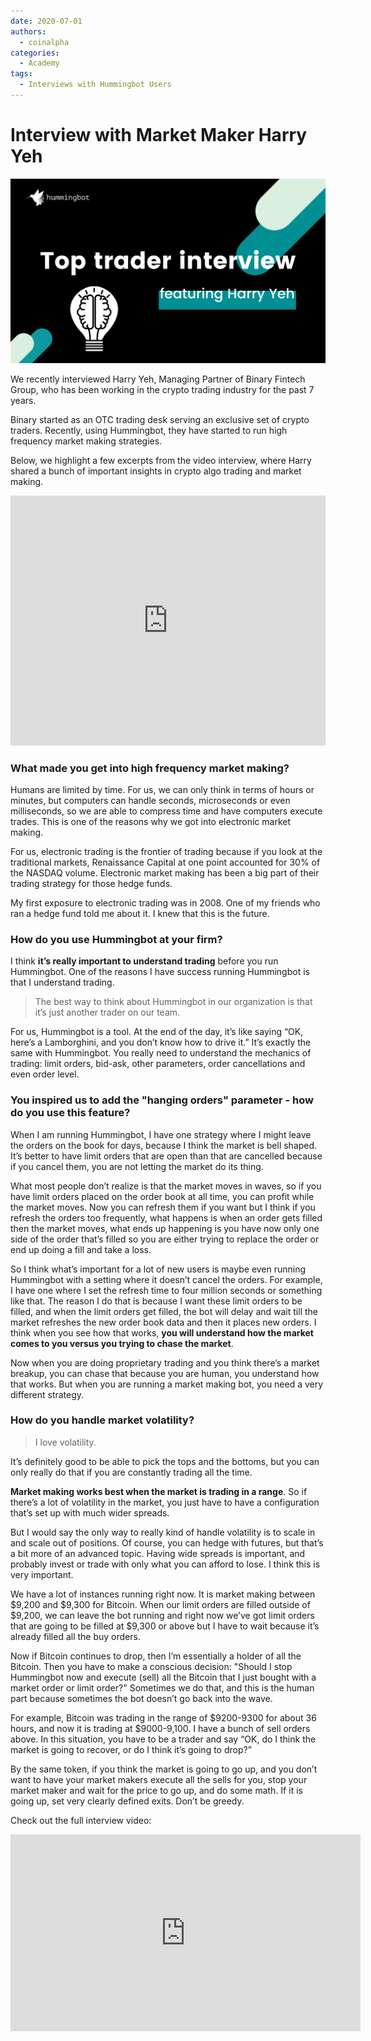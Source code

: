 ```yaml
---
date: 2020-07-01
authors:
  - coinalpha
categories:
  - Academy
tags:
  - Interviews with Hummingbot Users
---
```


# Interview with Market Maker Harry Yeh

![cover](cover.png)

We recently interviewed Harry Yeh, Managing Partner of Binary Fintech Group, who has been working in the crypto trading industry for the past 7 years.

Binary started as an OTC trading desk serving an exclusive set of crypto traders. Recently, using Hummingbot, they have started to run high frequency market making strategies. 

Below, we highlight a few excerpts from the video interview, where Harry shared a bunch of important insights in crypto algo trading and market making. 

<iframe style="width:100%; min-height:400px;" src="https://www.youtube.com/embed/PqKkfe9ZV6g?si=hNkB6_Lqc_3BEV4u" frameborder="0" allow="accelerometer; autoplay; encrypted-media; gyroscope; picture-in-picture" allowfullscreen></iframe>

<!-- more -->

### What made you get into high frequency market making?

Humans are limited by time. For us, we can only think in terms of hours or minutes, but computers can handle seconds, microseconds or even milliseconds, so we are able to compress time and have computers execute trades. This is one of the reasons why we got into electronic market making.

For us, electronic trading is the frontier of trading because if you look at the traditional markets, Renaissance Capital at one point accounted for 30% of the NASDAQ volume. Electronic market making has been a big part of their trading strategy for those hedge funds.

My first exposure to electronic trading was in 2008. One of my friends who ran a hedge fund told me about it. I knew that this is the future. 

### How do you use Hummingbot at your firm?

I think **it’s really important to understand trading** before you run Hummingbot. One of the reasons I have success running Hummingbot is that I understand trading. 

> The best way to think about Hummingbot in our organization is that it’s just another trader on our team. 

For us, Hummingbot is a tool. At the end of the day, it’s like saying “OK, here’s a Lamborghini, and you don’t know how to drive it.” It’s exactly the same with Hummingbot. You really need to understand the mechanics of trading: limit orders, bid-ask, other parameters, order cancellations and even order level. 

### You inspired us to add the "hanging orders" parameter - how do you use this feature?

When I am running Hummingbot, I have one strategy where I might leave the orders on the book for days, because I think the market is bell shaped. It’s better to have limit orders that are open than that are cancelled because if you cancel them, you are not letting the market do its thing.

What most people don’t realize is that the market moves in waves, so if you have limit orders placed on the order book at all time, you can profit while the market moves. Now you can refresh them if you want but I think if you refresh the orders too frequently, what happens is when an order gets filled then the market moves, what ends up happening is you have now only one side of the order that’s filled so you are either trying to replace the order or end up doing a fill and take a loss. 

So I think what’s important for a lot of new users is maybe even running Hummingbot with a setting where it doesn’t cancel the orders. For example, I have one where I set the refresh time to four million seconds or something like that. The reason I do that is because I want these limit orders to be filled, and when the limit orders get filled, the bot will delay and wait till the market refreshes the new order book data and then it places new orders. I think when you see how that works, **you will understand how the market comes to you versus you trying to chase the market**. 

Now when you are doing proprietary trading and you think there’s a market breakup, you can chase that because you are human, you understand how that works. But when you are running a market making bot, you need a very different strategy. 

### How do you handle market volatility?

> I love volatility.

It’s definitely good to be able to pick the tops and the bottoms, but you can only really do that if you are constantly trading all the time.

**Market making works best when the market is trading in a range**. So if there’s a lot of volatility in the market, you just have to have a configuration that’s set up with much wider spreads. 

But I would say the only way to really kind of handle volatility is to scale in and scale out of positions. Of course, you can hedge with futures, but that’s a bit more of an advanced topic. Having wide spreads is important, and probably invest or trade with only what you can afford to lose. I think this is very important. 

We have a lot of instances running right now. It is market making between $9,200 and $9,300 for Bitcoin. When our limit orders are filled outside of $9,200, we can leave the bot running and right now we’ve got limit orders that are going to be filled at $9,300 or above but I have to wait because it’s already filled all the buy orders. 

Now if Bitcoin continues to drop, then I’m essentially a holder of all the Bitcoin. Then you have to make a conscious decision: "Should I stop Hummingbot now and execute (sell) all the Bitcoin that I just bought with a market order or limit order?" Sometimes we do that, and this is the human part because sometimes the bot doesn’t go back into the wave.

For example, Bitcoin was trading in the range of $9200-9300 for about 36 hours, and now it is trading at $9000-9,100. I have a bunch of sell orders above. In this situation, you have to be a trader and say “OK, do I think the market is going to recover, or do I think it’s going to drop?”

By the same token, if you think the market is going to go up, and you don’t want to have your market makers execute all the sells for you, stop your market maker and wait for the price to go up, and do some math. If it is going up, set very clearly defined exits. Don’t be greedy. 

Check out the full interview video:

<iframe width="560" height="315" src="https://www.youtube.com/embed/PqKkfe9ZV6g?si=80z81RwkQMb6hkgl" title="YouTube video player" frameborder="0" allow="accelerometer; autoplay; clipboard-write; encrypted-media; gyroscope; picture-in-picture; web-share" allowfullscreen></iframe>
